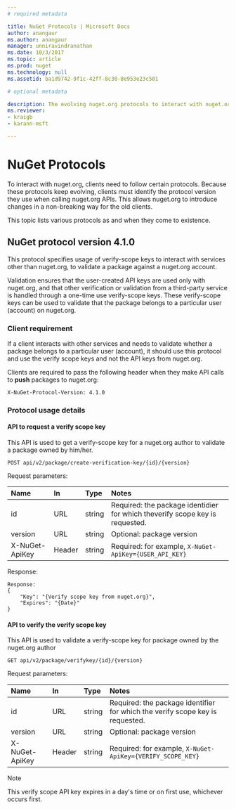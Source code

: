 ```yaml
---
# required metadata 

title: NuGet Protocols | Microsoft Docs
author: anangaur
ms.author: anangaur
manager: unniravindranathan
ms.date: 10/3/2017
ms.topic: article
ms.prod: nuget
ms.technology: null
ms.assetid: ba1d9742-9f1c-42ff-8c30-8e953e23c501

# optional metadata

description: The evolving nuget.org protocols to interact with nuget.org by NuGet clients.
ms.reviewer:
- kraigb
- karann-msft

---
```

# NuGet Protocols

To interact with nuget.org, clients need to follow certain protocols. Because these protocols keep evolving, clients must identify the protocol version they use when calling nuget.org APIs. This allows nuget.org to introduce changes in a non-breaking way for the old clients. 

This topic lists various protocols as and when they come to existence.

## NuGet protocol version 4.1.0

This protocol specifies usage of verify-scope keys to interact with services other than nuget.org, to validate a package against a nuget.org account. 

Validation ensures that the user-created API keys are used only with nuget.org, and that other verification or validation from a third-party service is handled through a one-time use verify-scope keys. These verify-scope keys can be used to validate that the package belongs to a particular user (account) on nuget.org.

### Client requirement

If a client interacts with other services and needs to validate whether a package belongs to a particular user (account), it should use this protocol and use the verify scope keys and not the API keys from nuget.org.

Clients are required to pass the following header when they make API calls to **push** packages to nuget.org:

```
X-NuGet-Protocol-Version: 4.1.0
```

### Protocol usage details

#### API to request a verify scope key
This API is used to get a verify-scope key for a nuget.org author to validate a package owned by him/her.

```
POST api/v2/package/create-verification-key/{id}/{version}
```

Request parameters:

| Name | In | Type | Notes|
|:------------- |:-------------|:----|:-----|
| id    | URL | string | Required: the package identidier for which theverify scope key is requested. |
| version | URL | string | Optional: package version|
| X-NuGet-ApiKey | Header | string | Required: for example, `X-NuGet-ApiKey={USER_API_KEY}` |

Response:

```
Response:
{
    "Key": "{Verify scope key from nuget.org}",
    "Expires": "{Date}"
}

```

#### API to verify the verify scope key

This API is used to validate a verify-scope key for package owned by the nuget.org author

```
GET api/v2/package/verifykey/{id}/{version}
```

Request parameters:

| Name | In | Type | Notes|
|:------------- |:-------------|:----|:-----|
| id | URL | string | Required: the package identifier for which the verify scope key is requested. |
| version | URL | string | Optional: package version |
| X-NuGet-ApiKey | Header | string | Required: for example, `X-NuGet-ApiKey={VERIFY_SCOPE_KEY}` |

> [!Note]
> This verify scope API key expires in a day's time or on first use, whichever occurs first.
